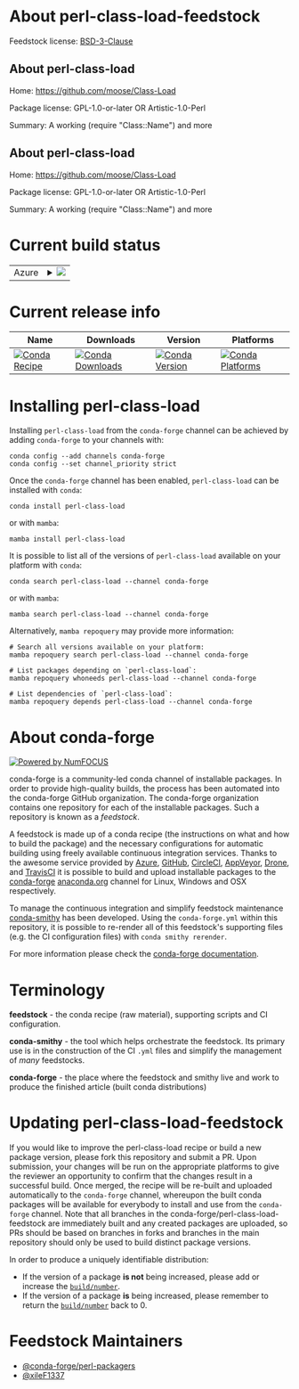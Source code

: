 About perl-class-load-feedstock
===============================

Feedstock license: [BSD-3-Clause](https://github.com/conda-forge/perl-class-load-feedstock/blob/main/LICENSE.txt)


About perl-class-load
---------------------

Home: https://github.com/moose/Class-Load

Package license: GPL-1.0-or-later OR Artistic-1.0-Perl

Summary: A working (require "Class::Name") and more

About perl-class-load
---------------------

Home: https://github.com/moose/Class-Load

Package license: GPL-1.0-or-later OR Artistic-1.0-Perl

Summary: A working (require "Class::Name") and more

Current build status
====================


<table>
    
  <tr>
    <td>Azure</td>
    <td>
      <details>
        <summary>
          <a href="https://dev.azure.com/conda-forge/feedstock-builds/_build/latest?definitionId=18505&branchName=main">
            <img src="https://dev.azure.com/conda-forge/feedstock-builds/_apis/build/status/perl-class-load-feedstock?branchName=main">
          </a>
        </summary>
        <table>
          <thead><tr><th>Variant</th><th>Status</th></tr></thead>
          <tbody><tr>
              <td>linux_64</td>
              <td>
                <a href="https://dev.azure.com/conda-forge/feedstock-builds/_build/latest?definitionId=18505&branchName=main">
                  <img src="https://dev.azure.com/conda-forge/feedstock-builds/_apis/build/status/perl-class-load-feedstock?branchName=main&jobName=linux&configuration=linux%20linux_64_" alt="variant">
                </a>
              </td>
            </tr><tr>
              <td>linux_aarch64</td>
              <td>
                <a href="https://dev.azure.com/conda-forge/feedstock-builds/_build/latest?definitionId=18505&branchName=main">
                  <img src="https://dev.azure.com/conda-forge/feedstock-builds/_apis/build/status/perl-class-load-feedstock?branchName=main&jobName=linux&configuration=linux%20linux_aarch64_" alt="variant">
                </a>
              </td>
            </tr><tr>
              <td>linux_ppc64le</td>
              <td>
                <a href="https://dev.azure.com/conda-forge/feedstock-builds/_build/latest?definitionId=18505&branchName=main">
                  <img src="https://dev.azure.com/conda-forge/feedstock-builds/_apis/build/status/perl-class-load-feedstock?branchName=main&jobName=linux&configuration=linux%20linux_ppc64le_" alt="variant">
                </a>
              </td>
            </tr><tr>
              <td>osx_64</td>
              <td>
                <a href="https://dev.azure.com/conda-forge/feedstock-builds/_build/latest?definitionId=18505&branchName=main">
                  <img src="https://dev.azure.com/conda-forge/feedstock-builds/_apis/build/status/perl-class-load-feedstock?branchName=main&jobName=osx&configuration=osx%20osx_64_" alt="variant">
                </a>
              </td>
            </tr>
          </tbody>
        </table>
      </details>
    </td>
  </tr>
</table>

Current release info
====================

| Name | Downloads | Version | Platforms |
| --- | --- | --- | --- |
| [![Conda Recipe](https://img.shields.io/badge/recipe-perl--class--load-green.svg)](https://anaconda.org/conda-forge/perl-class-load) | [![Conda Downloads](https://img.shields.io/conda/dn/conda-forge/perl-class-load.svg)](https://anaconda.org/conda-forge/perl-class-load) | [![Conda Version](https://img.shields.io/conda/vn/conda-forge/perl-class-load.svg)](https://anaconda.org/conda-forge/perl-class-load) | [![Conda Platforms](https://img.shields.io/conda/pn/conda-forge/perl-class-load.svg)](https://anaconda.org/conda-forge/perl-class-load) |

Installing perl-class-load
==========================

Installing `perl-class-load` from the `conda-forge` channel can be achieved by adding `conda-forge` to your channels with:

```
conda config --add channels conda-forge
conda config --set channel_priority strict
```

Once the `conda-forge` channel has been enabled, `perl-class-load` can be installed with `conda`:

```
conda install perl-class-load
```

or with `mamba`:

```
mamba install perl-class-load
```

It is possible to list all of the versions of `perl-class-load` available on your platform with `conda`:

```
conda search perl-class-load --channel conda-forge
```

or with `mamba`:

```
mamba search perl-class-load --channel conda-forge
```

Alternatively, `mamba repoquery` may provide more information:

```
# Search all versions available on your platform:
mamba repoquery search perl-class-load --channel conda-forge

# List packages depending on `perl-class-load`:
mamba repoquery whoneeds perl-class-load --channel conda-forge

# List dependencies of `perl-class-load`:
mamba repoquery depends perl-class-load --channel conda-forge
```


About conda-forge
=================

[![Powered by
NumFOCUS](https://img.shields.io/badge/powered%20by-NumFOCUS-orange.svg?style=flat&colorA=E1523D&colorB=007D8A)](https://numfocus.org)

conda-forge is a community-led conda channel of installable packages.
In order to provide high-quality builds, the process has been automated into the
conda-forge GitHub organization. The conda-forge organization contains one repository
for each of the installable packages. Such a repository is known as a *feedstock*.

A feedstock is made up of a conda recipe (the instructions on what and how to build
the package) and the necessary configurations for automatic building using freely
available continuous integration services. Thanks to the awesome service provided by
[Azure](https://azure.microsoft.com/en-us/services/devops/), [GitHub](https://github.com/),
[CircleCI](https://circleci.com/), [AppVeyor](https://www.appveyor.com/),
[Drone](https://cloud.drone.io/welcome), and [TravisCI](https://travis-ci.com/)
it is possible to build and upload installable packages to the
[conda-forge](https://anaconda.org/conda-forge) [anaconda.org](https://anaconda.org/)
channel for Linux, Windows and OSX respectively.

To manage the continuous integration and simplify feedstock maintenance
[conda-smithy](https://github.com/conda-forge/conda-smithy) has been developed.
Using the ``conda-forge.yml`` within this repository, it is possible to re-render all of
this feedstock's supporting files (e.g. the CI configuration files) with ``conda smithy rerender``.

For more information please check the [conda-forge documentation](https://conda-forge.org/docs/).

Terminology
===========

**feedstock** - the conda recipe (raw material), supporting scripts and CI configuration.

**conda-smithy** - the tool which helps orchestrate the feedstock.
                   Its primary use is in the construction of the CI ``.yml`` files
                   and simplify the management of *many* feedstocks.

**conda-forge** - the place where the feedstock and smithy live and work to
                  produce the finished article (built conda distributions)


Updating perl-class-load-feedstock
==================================

If you would like to improve the perl-class-load recipe or build a new
package version, please fork this repository and submit a PR. Upon submission,
your changes will be run on the appropriate platforms to give the reviewer an
opportunity to confirm that the changes result in a successful build. Once
merged, the recipe will be re-built and uploaded automatically to the
`conda-forge` channel, whereupon the built conda packages will be available for
everybody to install and use from the `conda-forge` channel.
Note that all branches in the conda-forge/perl-class-load-feedstock are
immediately built and any created packages are uploaded, so PRs should be based
on branches in forks and branches in the main repository should only be used to
build distinct package versions.

In order to produce a uniquely identifiable distribution:
 * If the version of a package **is not** being increased, please add or increase
   the [``build/number``](https://docs.conda.io/projects/conda-build/en/latest/resources/define-metadata.html#build-number-and-string).
 * If the version of a package **is** being increased, please remember to return
   the [``build/number``](https://docs.conda.io/projects/conda-build/en/latest/resources/define-metadata.html#build-number-and-string)
   back to 0.

Feedstock Maintainers
=====================

* [@conda-forge/perl-packagers](https://github.com/orgs/conda-forge/teams/perl-packagers/)
* [@xileF1337](https://github.com/xileF1337/)

